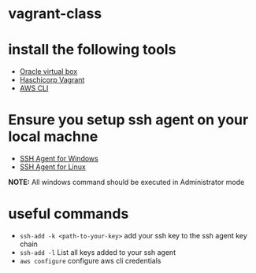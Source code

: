 # vagrant-class

# install the following tools
-  [Oracle virtual box](https://www.virtualbox.org/wiki/Downloads)
- [Haschicorp Vagrant](https://developer.hashicorp.com/vagrant/install)
- [AWS CLI](https://docs.aws.amazon.com/cli/latest/userguide/getting-started-install.html)

# Ensure you setup ssh agent on your local machne
- [SSH Agent for Windows](https://learn.microsoft.com/en-us/windows-server/administration/openssh/openssh_install_firstuse?tabs=gui)
- [SSH Agent for Linux](https://ubuntu.com/server/docs/service-openssh)

**NOTE:** All windows command should be executed in Administrator mode

# useful commands
- `ssh-add -k <path-to-your-key>` add your ssh key to the ssh agent key chain
- `ssh-add -l` List all keys added to your ssh agent 
- `aws configure` configure aws cli credentials
       